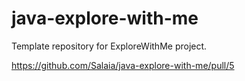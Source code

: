 # java-explore-with-me
Template repository for ExploreWithMe project.


https://github.com/Salaia/java-explore-with-me/pull/5
